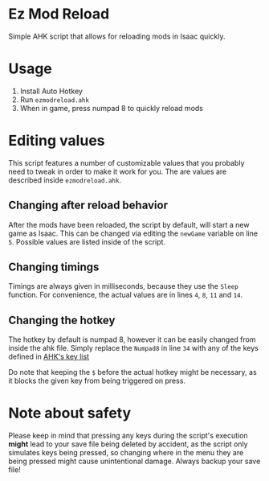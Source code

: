 # Ez Mod Reload
Simple AHK script that allows for reloading mods in Isaac quickly.

# Usage
1. Install Auto Hotkey
2. Run `ezmodreload.ahk`
3. When in game, press numpad 8 to quickly reload mods

# Editing values
This script features a number of customizable values that you probably need to tweak in order to make it work for you.
The are values are described inside `ezmodreload.ahk`.

## Changing after reload behavior
After the mods have been reloaded, the script by default, will start a new game as Isaac.
This can be changed via editing the `newGame` variable on line `5`.
Possible values are listed inside of the script.

## Changing timings
Timings are always given in milliseconds, because they use the `Sleep` function.
For convenience, the actual values are in lines `4`, `8`, `11` and `14`.

## Changing the hotkey
The hotkey by default is numpad 8, however it can be easily changed from inside the ahk file.
Simply replace the `Numpad8` in line `34` with any of the keys defined in [AHK's key list](https://www.autohotkey.com/docs/KeyList.htm)

Do note that keeping the `$` before the actual hotkey might be necessary, as it blocks the given key from being triggered on press. 

# Note about safety
Please keep in mind that pressing any keys during the script's execution **might** lead to your save file being deleted by accident, as the script only simulates keys being pressed, so changing where in the menu they are being pressed might cause unintentional damage.
Always backup your save file!